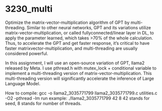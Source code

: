 # 3230_multi

Optimize the matrix-vector-multiplication algorithm of GPT by multi-threading. Similar to other neural networks, GPT and its variations utilize matrix-vector-multiplication, or called fullyconnected/linear layer in DL, to apply the parameter learned, which takes >70% of the whole calculation. Thus, to accelerate the GPT and get faster response, it’s critical to have faster matrixvector-multiplication, and multi-threading are usually considered powerful.

In this assignment, I will use an open-source variation of GPT, llama2 released by Meta. I use pthread.h with mutex_lock + conditional variable to implement a multi-threading version of matrix-vector-multiplication. This
multi-threading version will significantly accelerate the inference of Large Language Model.

How to compile:       gcc -o llama2_3035771799 llama2_3035771799.c utilities.c -O2 -pthread -lm
run example:   ./llama2_3035771799 42 8      42 stands for seed, 8 stands for number of threads.
